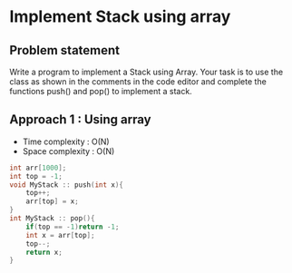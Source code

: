 # Implement Stack using array

## Problem statement 

Write a program to implement a Stack using Array. Your task is to use the class as shown in the comments in the code editor and complete the functions push() and pop() to implement a stack. 

## Approach 1 : Using array

- Time complexity : O(N) 
- Space complexity : O(N)

```cpp
int arr[1000];
int top = -1;
void MyStack :: push(int x){
    top++;
    arr[top] = x;
}
int MyStack :: pop(){
    if(top == -1)return -1;
    int x = arr[top];
    top--;
    return x;
}
```
